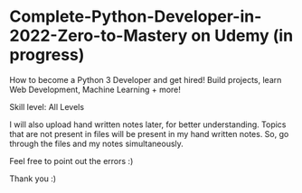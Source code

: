 # Complete-Python-Developer-in-2022-Zero-to-Mastery on Udemy (in progress)
How to become a Python 3 Developer and get hired! Build projects, learn Web Development, Machine Learning + more!

Skill level: All Levels

I will also upload hand written notes later, for better understanding.
Topics that are not present in files will be present in my hand written notes. So, go through the files and my notes simultaneously.

Feel free to point out the errors :)

Thank you :)
